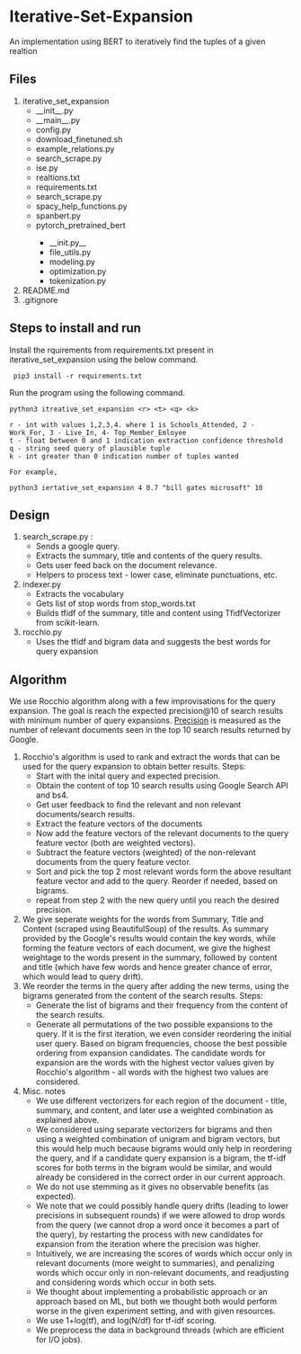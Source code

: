 # Iterative-Set-Expansion
An implementation using BERT to iteratively find the tuples of a given realtion
## Files
<ol>
<li>iterative_set_expansion
  <ul>
    <li>__init__.py</li>
    <li>__main__.py</li>
    <li>config.py</li>
    <li>download_finetuned.sh</li>
    <li>example_relations.py</li>
    <li>search_scrape.py</li>
    <li>ise.py</li>
    <li>realtions.txt</li>
    <li>requirements.txt</li>
    <li>search_scrape.py</li>
    <li>spacy_help_functions.py</li>
    <li>spanbert.py</li>
    <li>pytorch_pretrained_bert</li>
      <ul>
        <li>__init.py__</li>
        <li>file_utils.py</li>
        <li>modeling.py</li>
        <li>optimization.py</li>
        <li>tokenization.py</li>
      </ul>
  </ul>
</li>
<li>README.md</li>
<li>.gitignore</li>
</ol>

## Steps to install and run

<p>Install the rquirements from requirements.txt present in iterative_set_expansion using the below command.</p>

```
 pip3 install -r requirements.txt
```

<p>Run the program using the following command.</p>

```
python3 itreative_set_expansion <r> <t> <q> <k>

r - int with values 1,2,3,4. where 1 is Schools_Attended, 2 - Work_For, 3 - Live_In, 4- Top_Member_Emloyee  
t - float between 0 and 1 indication extraction confidence threshold
q - string seed query of plausible tuple
k - int greater than 0 indication number of tuples wanted

For example,

python3 iertative_set_expansion 4 0.7 "bill gates microsoft" 10
```

## Design

<ol>
<li>search_scrape.py :
   <ul>
    <li>Sends a google query.</li> 
    <li>Extracts the summary, title and contents of the query results.</li>
    <li>Gets user feed back on the document relevance.</li>
    <li>Helpers to process text - lower case, eliminate punctuations, etc. </li>
   </ul>
</li>
<li>indexer.py
  <ul>
    <li>Extracts the vocabulary</li>
    <li>Gets list of stop words from stop_words.txt</li>
    <li>Builds tfidf of the summary, title and content using TfidfVectorizer from scikit-learn.</li>
  </ul>
</li>
<li>rocchio.py
  <ul>
    <li>Uses the tfidf and bigram data and suggests the best words for query expansion</li>
  </ul>
</li>
</ol>

## Algorithm
<p>We use Rocchio algorithm along with a few improvisations for the query expansion. The goal is reach the expected precision@10 of search results with minimum number of query expansions. <a href="https://en.wikipedia.org/wiki/Evaluation_measures_(information_retrieval)#Precision_at_K">Precision</a> is measured as the number of relevant documents seen in the top 10 search results returned by Google.</p>
<ol>
  <li>Rocchio's algorithm is used to rank and extract the words that can be used for the query expansion to obtain better results. Steps:
  <ul>
    <li>Start with the inital query and expected precision.</li>
    <li>Obtain the content of top 10 search results using Google Search API and bs4.</li>
    <li>Get user feedback to find the relevant and non relevant documents/search results.</li>
    <li>Extract the feature vectors of the documents</li>
    <li>Now add the feature vectors of the relevant documents to the query feature vector (both are weighted vectors).</li>
    <li>Subtract the feature vectors (weighted) of the non-relevant documents from the query feature vector.</li>
    <li>Sort and pick the top 2 most relevant words form the above resultant feature vector and add to the query. Reorder if needed, based on bigrams.</li>
    <li>repeat from step 2 with the new query until you reach the desired precision.</li>
  </ul>
  </li>
  <li>We give seperate weights for the words from Summary, Title and Content (scraped using BeautifulSoup) of the results. As summary provided by the Google's results would contain the key words, while forming the feature vectors of each document, we give the highest weightage to the words present in the summary, followed by content and title (which have few words and hence greater chance of error, which would lead to query drift).
  </li>
  <li>We reorder the terms in the query after adding the new terms, using the bigrams generated from the content of the search results. Steps:
    <ul>
      <li>Generate the list of bigrams and their frequency from the content of the search results.</li>
      <li>Generate all permutations of the two possible expansions to the query. If it is the first iteration, we even consider reordering the initial user query. Based on bigram frequencies, choose the best possible ordering from expansion candidates. The candidate words for expansion are the words with the highest vector values given by Rocchio's algorithm - all words with the highest two values are considered.</li>
    </ul>
  </li>
  <li> Misc. notes
    <ul>
      <li>We use different vectorizers for each region of the document - title, summary, and content, and later use a weighted combination as explained above.</li>
      <li>We considered using separate vectorizers for bigrams and then using a weighted combination of unigram and bigram vectors, but this would help much because bigrams would only help in reordering the query, and if a candidate query expansion is a bigram, the tf-idf scores for both terms in the bigram would be similar, and would already be considered in the correct order in our current approach.</li>
      <li>We do not use stemming as it gives no observable benefits (as expected).</li>
      <li>We note that we could possibly handle query drifts (leading to lower precisions in subsequent rounds) if we were allowed to drop words from the query (we cannot drop a word once it becomes a part of the query), by restarting the process with new candidates for expansion from the iteration where the precision was higher.</li>
      <li>Intuitively, we are increasing the scores of words which occur only in relevant documents (more weight to summaries), and penalizing words which occur only in non-relevant documents, and readjusting and considering words which occur in both sets.</li>
      <li>We thought about implementing a probabilistic approach or an approach based on ML, but both we thought both would perform worse in the given experiment setting, and with given resources.</li>
      <li>We use 1+log(tf), and log(N/df) for tf-idf scoring.</li>
      <li>We preprocess the data in background threads (which are efficient for I/O jobs).</li>
    </ul>
  </li>
</ol>
